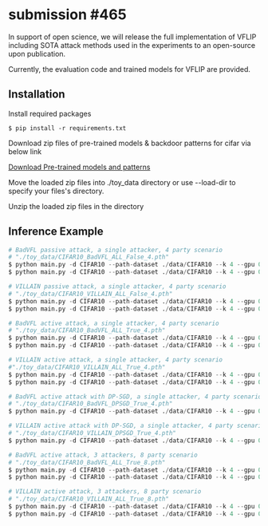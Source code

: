 # submission #465

In support of open science, we will release the full implementation of VFLIP including SOTA attack methods used in the experiments to an open-source upon publication.

Currently, the evaluation code and trained models for VFLIP are provided.

## Installation

Install required packages

```shell
$ pip install -r requirements.txt
```

Download zip files of pre-trained models & backdoor patterns for cifar via below link

[Download Pre-trained models and patterns](https://drive.google.com/drive/folders/1V8LAnkrlyOoELEjGvkueKF8DajvO8yxo?usp=sharing)

Move the loaded zip files into ./toy_data directory or use --load-dir to specify your files's directory.

Unzip the loaded zip files in the directory

## Inference Example

```python
# BadVFL passive attack, a single attacker, 4 party scenario 
# "./toy_data/CIFAR10_BadVFL_ALL_False_4.pth"
$ python main.py -d CIFAR10 --path-dataset ./data/CIFAR10 --k 4 --gpu 0 --party-num 4 --defense-type VFLIP --attack-type BadVFL
$ python main.py -d CIFAR10 --path-dataset ./data/CIFAR10 --k 4 --gpu 0 --party-num 4 --defense-type NONE --attack-type BadVFL

# VILLAIN passive attack, a single attacker, 4 party scenario 
# "./toy_data/CIFAR10_VILLAIN_ALL_False_4.pth"
$ python main.py -d CIFAR10 --path-dataset ./data/CIFAR10 --k 4 --gpu 0 --party-num 4 --defense-type VFLIP --attack-type VILLAIN
$ python main.py -d CIFAR10 --path-dataset ./data/CIFAR10 --k 4 --gpu 0 --party-num 4 --defense-type NONE --attack-type VILLAIN

# BadVFL active attack, a single attacker, 4 party scenario 
# "./toy_data/CIFAR10_BadVFL_ALL_True_4.pth"
$ python main.py -d CIFAR10 --path-dataset ./data/CIFAR10 --k 4 --gpu 0 --party-num 4 --defense-type VFLIP --attack-type BadVFL --active
$ python main.py -d CIFAR10 --path-dataset ./data/CIFAR10 --k 4 --gpu 0 --party-num 4 --defense-type NONE --attack-type BadVFL --active

# VILLAIN active attack, a single attacker, 4 party scenario 
#"./toy_data/CIFAR10_VILLAIN_ALL_True_4.pth"
$ python main.py -d CIFAR10 --path-dataset ./data/CIFAR10 --k 4 --gpu 0 --party-num 4 --defense-type VFLIP --attack-type VILLAIN --active
$ python main.py -d CIFAR10 --path-dataset ./data/CIFAR10 --k 4 --gpu 0 --party-num 4 --defense-type NONE --attack-type VILLAIN --active

# BadVFL active attack with DP-SGD, a single attacker, 4 party scenario 
# "./toy_data/CIFAR10_BadVFL_DPSGD_True_4.pth"
$ python main.py -d CIFAR10 --path-dataset ./data/CIFAR10 --k 4 --gpu 0 --party-num 4 --defense-type DPSGD --attack-type BadVFL --active

# VILLAIN active attack with DP-SGD, a single attacker, 4 party scenario 
# "./toy_data/CIFAR10_VILLAIN_DPSGD_True_4.pth"
$ python main.py -d CIFAR10 --path-dataset ./data/CIFAR10 --k 4 --gpu 0 --party-num 4 --defense-type DPSGD --attack-type VILLAIN --active

# BadVFL active attack, 3 attackers, 8 party scenario 
# "./toy_data/CIFAR10_BadVFL_ALL_True_8.pth"
$ python main.py -d CIFAR10 --path-dataset ./data/CIFAR10 --k 4 --gpu 0 --party-num 8 --defense-type VFLIP --attack-type BadVFL --active --bkd-adversary 3,4,6
$ python main.py -d CIFAR10 --path-dataset ./data/CIFAR10 --k 4 --gpu 0 --party-num 8 --defense-type NONE --attack-type BadVFL --active --bkd-adversary 3,4,6

# VILLAIN active attack, 3 attackers, 8 party scenario 
# "./toy_data/CIFAR10_VILLAIN_ALL_True_8.pth"
$ python main.py -d CIFAR10 --path-dataset ./data/CIFAR10 --k 4 --gpu 0 --party-num 8 --defense-type VFLIP --attack-type VILLAIN --active --bkd-adversary 3,4,6
$ python main.py -d CIFAR10 --path-dataset ./data/CIFAR10 --k 4 --gpu 0 --party-num 8 --defense-type NONE --attack-type VILLAIN --active --bkd-adversary 3,4,6
```
